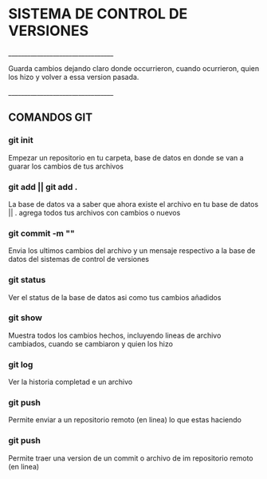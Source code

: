 <h1> SISTEMA DE CONTROL DE VERSIONES </h1>
_________________________________

<p>
Guarda cambios dejando claro donde occurrieron,
cuando ocurrieron, quien los hizo y volver a essa version pasada.
</p>
_________________________________

<h2>COMANDOS GIT</h2>

<h3>git init</h3>

<p>
Empezar un repositorio en tu carpeta, base de datos en donde se van a guarar los cambios de tus archivos
</p>

<h3>git add <nombreArchivo> || git add .</h3>

<p>
La base de datos va a saber que ahora existe el archivo en tu base de datos || . agrega todos tus archivos con cambios o nuevos
</p>

<h3>git commit -m "<mensaje>"</h3>

<p>
Envia los ultimos cambios del archivo y un mensaje respectivo a la base de datos del sistemas de control de versiones
</p>

<h3>git status</h3>

<p>
Ver el status de la base de datos asi como tus cambios añadidos
</p>

<h3>git show <name (optional) ></h3>

<p>
Muestra todos los cambios hechos, incluyendo lineas de archivo cambiados, cuando se cambiaron y quien los hizo
</p>

<h3>git log <name></h3>

<p>
Ver la historia completad e un archivo
</p>

<h3>git push</h3>

<p>
Permite enviar a un repositorio remoto (en linea) lo que estas haciendo
</p>

<h3>git push</h3>

<p>
Permite traer una version de un commit o archivo de im repositorio remoto (en linea)
</p>

